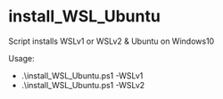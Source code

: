 # install_WSL_Ubuntu
Script installs WSLv1 or WSLv2 &amp; Ubuntu on Windows10 

Usage: 
* .\install_WSL_Ubuntu.ps1 -WSLv1
* .\install_WSL_Ubuntu.ps1 -WSLv2
        
